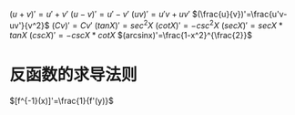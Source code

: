 $(u+v)'=u'+v'$
$(u-v)'=u'-v'$
$(uv)'=u'v+uv'$
$(\frac{u}{v})'=\frac{u'v-uv'}{v^2}$
$(Cv)'=Cv'$
$(tanX)'=sec^2X$
$(cotX)'=-csc^2X$
$(secX)'=secX*tanX$
$(cscX)'=-cscX*cotX$
$(arcsinx)'=\frac{1-x^2}^{\frac{2}}$


# 反函数的求导法则

$[f^{-1}(x)]'=\frac{1}{f'(y)}$








